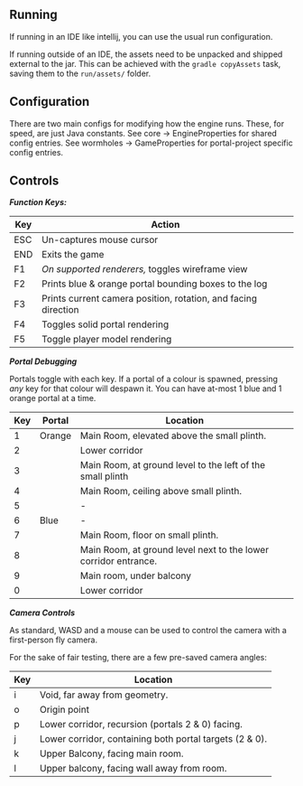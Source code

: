 
## Running

If running in an IDE like intellij, you can use the usual run configuration.

If running outside of an IDE, the assets need to be unpacked and shipped external to the jar. This
can be achieved with the `gradle copyAssets` task, saving them to the `run/assets/` folder.

## Configuration

There are two main configs for modifying how the engine runs. These, for speed, are just Java constants.
See core -> EngineProperties for shared config entries.
See wormholes -> GameProperties for portal-project specific config entries.

## Controls

***Function Keys:***

| Key  | Action                                                         |
|------|----------------------------------------------------------------|
| ESC  | Un-captures mouse cursor                                       |
| END  | Exits the game                                                 |
| F1   | *On supported renderers,* toggles wireframe view               |
| F2   | Prints blue & orange portal bounding boxes to the log          |
| F3   | Prints current camera position, rotation, and facing direction |
| F4   | Toggles solid portal rendering                                 |
| F5   | Toggle player model rendering                                  |


***Portal Debugging***

Portals toggle with each key. If a portal of a colour is spawned, pressing *any* key for that colour will despawn it.
You can have at-most 1 blue and 1 orange portal at a time.

| Key | Portal | Location                                                        |
|-----|--------|-----------------------------------------------------------------|
| 1   | Orange | Main Room, elevated above the small plinth.                     |
| 2   |        | Lower corridor                                                  |
| 3   |        | Main Room, at ground level to the left of the small plinth      |
| 4   |        | Main Room, ceiling above small plinth.                          |
| 5   |        | -                                                               |
| 6   | Blue   | -                                                               |
| 7   |        | Main Room, floor on small plinth.                               |
| 8   |        | Main Room, at ground level next to the lower corridor entrance. |
| 9   |        | Main room, under balcony                                        |
| 0   |        | Lower corridor                                                  |


***Camera Controls***

As standard, WASD and a mouse can be used to control the camera with a first-person fly camera.

For the sake of fair testing, there are a few pre-saved camera angles:

| Key | Location                                                |
|-----|---------------------------------------------------------|
| i   | Void, far away from geometry.                           |
| o   | Origin point                                            |
| p   | Lower corridor, recursion (portals 2 & 0) facing.       |
| j   | Lower corridor, containing both portal targets (2 & 0). |
| k   | Upper Balcony, facing main room.                        |
| l   | Upper balcony, facing wall away from room.              |

